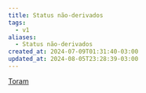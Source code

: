 ```yaml
---
title: Status não-derivados
tags:
  - v1
aliases:
  - Status não-derivados
created_at: 2024-07-09T01:31:40-03:00
updated_at: 2024-08-05T23:28:39-03:00
---
```


[Toram](../../../../rascunhos/2024/07/2024-07-06-Toram.md)